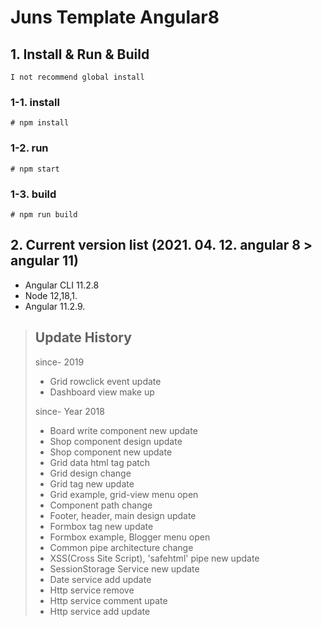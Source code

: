 # Juns Template Angular8

## 1. Install & Run & Build
`I not recommend global install`

### 1-1. install
```console
# npm install
```

### 1-2. run
```console
# npm start
```

### 1-3. build
```console
# npm run build
```


## 2. Current version list (2021. 04. 12. angular 8 > angular 11)

- Angular CLI 11.2.8
- Node 12,18,1.
- Angular 11.2.9.

> ## Update History
> since- 2019
> - Grid rowclick event update
> - Dashboard view make up
>
> since- Year 2018
> - Board write component new update
> - Shop component design update
> - Shop component new update
> - Grid data html tag patch
> - Grid design change
> - Grid tag new update
> - Grid example, grid-view menu open
> - Component path change
> - Footer, header, main design update
> - Formbox tag new update
> - Formbox example, Blogger menu open
> - Common pipe architecture change
> - XSS(Cross Site Script), 'safehtml' pipe new update
> - SessionStorage Service new update
> - Date service add update
> - Http service remove
> - Http service comment upate
> - Http service add update
